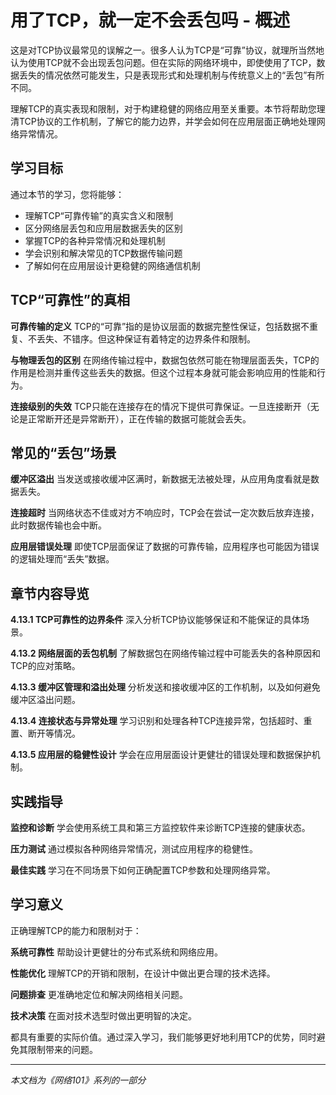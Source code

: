 # 用了TCP，就一定不会丢包吗 - 概述

这是对TCP协议最常见的误解之一。很多人认为TCP是“可靠”协议，就理所当然地认为使用TCP就不会出现丢包问题。但在实际的网络环境中，即使使用了TCP，数据丢失的情况依然可能发生，只是表现形式和处理机制与传统意义上的“丢包”有所不同。

理解TCP的真实表现和限制，对于构建稳健的网络应用至关重要。本节将帮助您理清TCP协议的工作机制，了解它的能力边界，并学会如何在应用层面正确地处理网络异常情况。

## 学习目标

通过本节的学习，您将能够：
- 理解TCP“可靠传输”的真实含义和限制
- 区分网络层丢包和应用层数据丢失的区别
- 掌握TCP的各种异常情况和处理机制
- 学会识别和解决常见的TCP数据传输问题
- 了解如何在应用层设计更稳健的网络通信机制

## TCP“可靠性”的真相

**可靠传输的定义**
TCP的“可靠”指的是协议层面的数据完整性保证，包括数据不重复、不丢失、不错序。但这种保证有着特定的边界条件和限制。

**与物理丢包的区别**
在网络传输过程中，数据包依然可能在物理层面丢失，TCP的作用是检测并重传这些丢失的数据。但这个过程本身就可能会影响应用的性能和行为。

**连接级别的失效**
TCP只能在连接存在的情况下提供可靠保证。一旦连接断开（无论是正常断开还是异常断开），正在传输的数据可能就会丢失。

## 常见的“丢包”场景

**缓冲区溢出**
当发送或接收缓冲区满时，新数据无法被处理，从应用角度看就是数据丢失。

**连接超时**
当网络状态不佳或对方不响应时，TCP会在尝试一定次数后放弃连接，此时数据传输也会中断。

**应用层错误处理**
即使TCP层面保证了数据的可靠传输，应用程序也可能因为错误的逻辑处理而“丢失”数据。

## 章节内容导览

**4.13.1 TCP可靠性的边界条件**
深入分析TCP协议能够保证和不能保证的具体场景。

**4.13.2 网络层面的丢包机制**
了解数据包在网络传输过程中可能丢失的各种原因和TCP的应对策略。

**4.13.3 缓冲区管理和溢出处理**
分析发送和接收缓冲区的工作机制，以及如何避免缓冲区溢出问题。

**4.13.4 连接状态与异常处理**
学习识别和处理各种TCP连接异常，包括超时、重置、断开等情况。

**4.13.5 应用层的稳健性设计**
学会在应用层面设计更健壮的错误处理和数据保护机制。

## 实践指导

**监控和诊断**
学会使用系统工具和第三方监控软件来诊断TCP连接的健康状态。

**压力测试**
通过模拟各种网络异常情况，测试应用程序的稳健性。

**最佳实践**
学习在不同场景下如何正确配置TCP参数和处理网络异常。

## 学习意义

正确理解TCP的能力和限制对于：

**系统可靠性**
帮助设计更健壮的分布式系统和网络应用。

**性能优化**
理解TCP的开销和限制，在设计中做出更合理的技术选择。

**问题排查**
更准确地定位和解决网络相关问题。

**技术决策**
在面对技术选型时做出更明智的决定。

都具有重要的实际价值。通过深入学习，我们能够更好地利用TCP的优势，同时避免其限制带来的问题。

---

*本文档为《网络101》系列的一部分*
